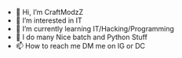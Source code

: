 - 👋 Hi, I’m CraftModzZ
- 👀 I’m interested in IT
- 🌱 I’m currently learning IT/Hacking/Programming
- 💞️ I do many Nice batch and Python Stuff
- 📫 How to reach me DM me on IG or DC

<!---
Crafttino21/Crafttino21 is a ✨ special ✨ repository because its `README.md` (this file) appears on your GitHub profile.
You can click the Preview link to take a look at your changes.
--->
